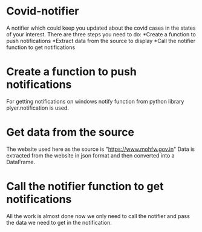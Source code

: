 # Covid-notifier
A notifier which could keep you updated about the covid cases in the states of your interest.
There are three steps you need to do:
*Create a function to push notifications
*Extract data from the source to display
*Call the notifier function to get notifications

# Create a function to push notifications
For getting notifications on windows notify function from python library plyer.notification is used.

# Get data from the source
The website used here as the source is "https://www.mohfw.gov.in" 
Data is extracted from the website in json format and then converted into a DataFrame.

# Call the notifier function to get notifications
All the work is almost done now we only need to call the notifier and pass the data we need to get in the notification.
